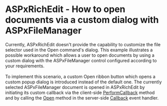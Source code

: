 # ASPxRichEdit - How to open documents via a custom dialog with ASPxFileManager


<p>Currently, ASPxRichEdit doesn't provide the capability to customize the file selector used in the Open command's dialog. This example illustrates a possible workaround which allows a user to open documents by using a custom dialog with the ASPxFileManager control configured according to your requirements.<br><br>To implement this scenario, a custom Open ribbon button which opens a custom popup dialog is introduced instead of the default one. The currently selected ASPxFileManager document is opened in ASPxRichEdit by initiating its custom callback via the client-side <a href="https://documentation.devexpress.com/AspNet/DevExpress.Web.ASPxRichEdit.Scripts.ASPxClientRichEdit.PerformCallback.overloads">PerformCallback</a> method and by calling the <a href="https://documentation.devexpress.com/AspNet/DevExpress.Web.ASPxRichEdit.ASPxRichEdit.Open.overloads">Open</a> method in the server-side <a href="https://documentation.devexpress.com/AspNet/DevExpress.Web.ASPxRichEdit.ASPxRichEdit.Callback.event">Callback</a> event handler.</p>

<br/>


